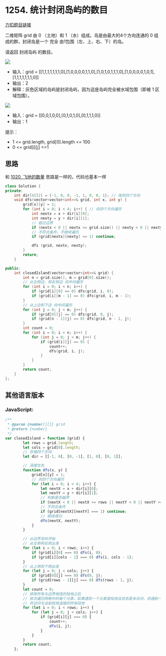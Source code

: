 # 1254. 统计封闭岛屿的数目

[力扣题目链接](https://leetcode.cn/problems/number-of-closed-islands/)

二维矩阵 grid 由 0 （土地）和 1 （水）组成。岛是由最大的4个方向连通的 0 组成的群，封闭岛是一个 完全 由1包围（左、上、右、下）的岛。

请返回 封闭岛屿 的数目。

![](https://code-thinking-1253855093.file.myqcloud.com/pics/20220830111533.png)

* 输入：grid = [[1,1,1,1,1,1,1,0],[1,0,0,0,0,1,1,0],[1,0,1,0,1,1,1,0],[1,0,0,0,0,1,0,1],[1,1,1,1,1,1,1,0]]
* 输出：2
* 解释：灰色区域的岛屿是封闭岛屿，因为这座岛屿完全被水域包围（即被 1 区域包围）。

![](https://code-thinking-1253855093.file.myqcloud.com/pics/20220830111601.png)

* 输入：grid = [[0,0,1,0,0],[0,1,0,1,0],[0,1,1,1,0]]
* 输出：1

提示：

* 1 <= grid.length, grid[0].length <= 100
* 0 <= grid[i][j] <=1

## 思路

和 [1020. 飞地的数量](https://leetcode.cn/problems/number-of-enclaves/solution/by-carlsun-2-7lt9/) 思路是一样的，代码也基本一样

```CPP
class Solution {
private:
    int dir[4][2] = {-1, 0, 0, -1, 1, 0, 0, 1}; // 保存四个方向
    void dfs(vector<vector<int>>& grid, int x, int y) {
        grid[x][y] = 1;
        for (int i = 0; i < 4; i++) { // 向四个方向遍历
            int nextx = x + dir[i][0];
            int nexty = y + dir[i][1];
            // 超过边界
            if (nextx < 0 || nextx >= grid.size() || nexty < 0 || nexty >= grid[0].size()) continue;
            // 不符合条件，不继续遍历
            if (grid[nextx][nexty] == 1) continue;

            dfs (grid, nextx, nexty);
        }
        return;
    }

public:
    int closedIsland(vector<vector<int>>& grid) {
        int n = grid.size(), m = grid[0].size();
        // 从左侧边，和右侧边 向中间遍历
        for (int i = 0; i < n; i++) {
            if (grid[i][0] == 0) dfs(grid, i, 0);
            if (grid[i][m - 1] == 0) dfs(grid, i, m - 1);
        }
        // 从上边和下边 向中间遍历
        for (int j = 0; j < m; j++) {
            if (grid[0][j] == 0) dfs(grid, 0, j);
            if (grid[n - 1][j] == 0) dfs(grid, n - 1, j);
        }
        int count = 0;
        for (int i = 0; i < n; i++) {
            for (int j = 0; j < m; j++) {
                if (grid[i][j] == 0) {
                    count++;
                    dfs(grid, i, j);
                }
            }
        }
        return count;
    }
};
``` 

## 其他语言版本

### JavaScript:

```js
/**
 * @param {number[][]} grid
 * @return {number}
 */
var closedIsland = function (grid) {
        let rows = grid.length;
        let cols = grid[0].length;
        // 存储四个方向
        let dir = [[-1, 0], [0, -1], [1, 0], [0, 1]];

        // 深度优先
        function dfs(x, y) {
            grid[x][y] = 1;
            // 向四个方向遍历
            for (let i = 0; i < 4; i++) {
                let nextX = x + dir[i][0];
                let nextY = y + dir[i][1];
                // 判断是否越界
                if (nextX < 0 || nextX >= rows || nextY < 0 || nextY >= cols) continue;
                // 不符合条件
                if (grid[nextX][nextY] === 1) continue;
                // 继续递归
                dfs(nextX, nextY);
            }
        }

        // 从边界岛屿开始
        // 从左侧和右侧出发
        for (let i = 0; i < rows; i++) {
            if (grid[i][0] === 0) dfs(i, 0);
            if (grid[i][cols - 1] === 0) dfs(i, cols - 1);
        }
        // 从上侧和下侧出发
        for (let j = 0; j < cols; j++) {
            if (grid[0][j] === 0) dfs(0, j);
            if (grid[rows - 1][j] === 0) dfs(rows - 1, j);
        }
        let count = 0;
        // 排除所有与边界相连的陆地之后
        // 依次遍历网格中的每个元素，如果遇到一个元素是陆地且状态是未访问，则遇到一个新的岛屿，将封闭岛屿的数目加 1
        // 并访问与当前陆地连接的所有陆地
        for (let i = 0; i < rows; i++) {
            for (let j = 0; j < cols; j++) {
                if (grid[i][j] === 0) {
                    count++;
                    dfs(i, j);
                }
            }
        }
        return count;
    };
```

<p align="center">



